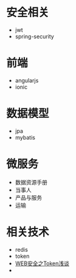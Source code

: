 # 安全相关
- jwt 
- spring-security


# 前端
- angularjs
- ionic

# 数据模型
- jpa
- mybatis

# 微服务
- 数据资源手册
- 当事人
- 产品与服务
- 运输

# 相关技术
- redis
- token
 - [WEB安全之Token浅谈](http://blog.csdn.net/sum_rain/article/details/37085771)
- 
